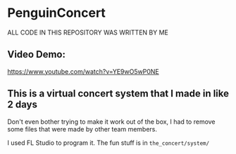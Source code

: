 # PenguinConcert
ALL CODE IN THIS REPOSITORY WAS WRITTEN BY ME

## Video Demo:
https://www.youtube.com/watch?v=YE9wO5wP0NE

## This is a virtual concert system that I made in like 2 days

Don't even bother trying to make it work out of the box, I had to remove some files that were made by other team members.

I used FL Studio to program it. The fun stuff is in `the_concert/system/`
